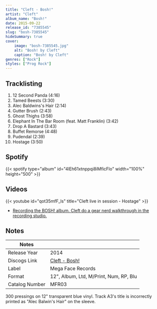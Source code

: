 ```yaml
---
title: "Cleft - Bosh!"
artist: "Cleft"
album_name: "Bosh!"
date: 2015-09-22
release_id: "7385545"
slug: "bosh-7385545"
hideSummary: true
cover:
    image: "bosh-7385545.jpg"
    alt: "Bosh! by Cleft"
    caption: "Bosh! by Cleft"
genres: ["Rock"]
styles: ["Prog Rock"]
---
```

## Tracklisting
1. 12 Second Panda (4:16)
2. Tamed Beests (3:30)
3. Alec Baldwins's Hair (2:14)
4. Gutter Brush (2:43)
5. Ghost Thighs (3:58)
6. Elephant In The Bar Room (feat. Matt Franklin) (3:42)
7. Drop A Bastard (3:43)
8. Buffet Remorse (4:48)
9. Pudendal (2:39)
10. Hostage (3:50)
## Spotify
{{< spotify type="album" id="4lEh61xtnppqi8iMficFlo" width="100%" height="500" >}}

## Videos
{{< youtube id="qot35mfF_ls" title="Cleft live in session - Hostage" >}}
- [Recording the BOSH! album.  Cleft do a gear nerd walkthrough in the recording studio.](https://www.youtube.com/watch?v=gXTYMla2hew)

## Notes
| Notes          |             |
| ---------------| ----------- |
| Release Year   | 2014 |
| Discogs Link   | [Cleft - Bosh!](https://www.discogs.com/release/7385545-Cleft-Bosh) |
| Label          | Mega Face Records |
| Format         | 12\", Album, Ltd, M/Print, Num, RP, Blu |
| Catalog Number | MFR03 |

300 pressings on 12" transparent blue vinyl.  Track A3's title is incorrectly printed as "Alec Balwin's Hair" on the sleeve.
